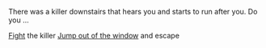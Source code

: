 There was a killer downstairs that hears you and starts to run after you. Do you ...

[Fight](you-win.md) the killer
[Jump out of the window](escape.md) and escape